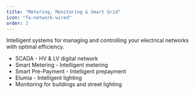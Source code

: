 ```yaml
---
title: "Metering, Monitoring & Smart Grid"
icon: "fa-network-wired"
order: 2
---
```


Intelligent systems for managing and controlling your electrical networks with optimal efficiency.

- SCADA - HV & LV digital network
- Smart Metering - Intelligent metering
- Smart Pre-Payment - Intelligent prepayment
- Elumia - Intelligent lighting
- Monitoring for buildings and street lighting
